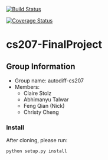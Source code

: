 [![Build Status](https://travis-ci.org/autodiff-cs207/cs207-FinalProject.svg?branch=master)](https://travis-ci.org/autodiff-cs207/cs207-FinalProject.svg?branch=master)
     
 
[![Coverage Status](https://coveralls.io/repos/github/autodiff-cs207/cs207-FinalProject/badge.svg?branch=master)](https://coveralls.io/github/autodiff-cs207/cs207-FinalProject?branch=master)
 
#  cs207-FinalProject
## Group Information
* Group name: autodiff-cs207
* Members:
     * Claire Stolz
     * Abhimanyu Talwar
     * Feng Qian (Nick)
     * Christy Cheng
 
### Install

After cloning, please run:
```
python setup.py install
```